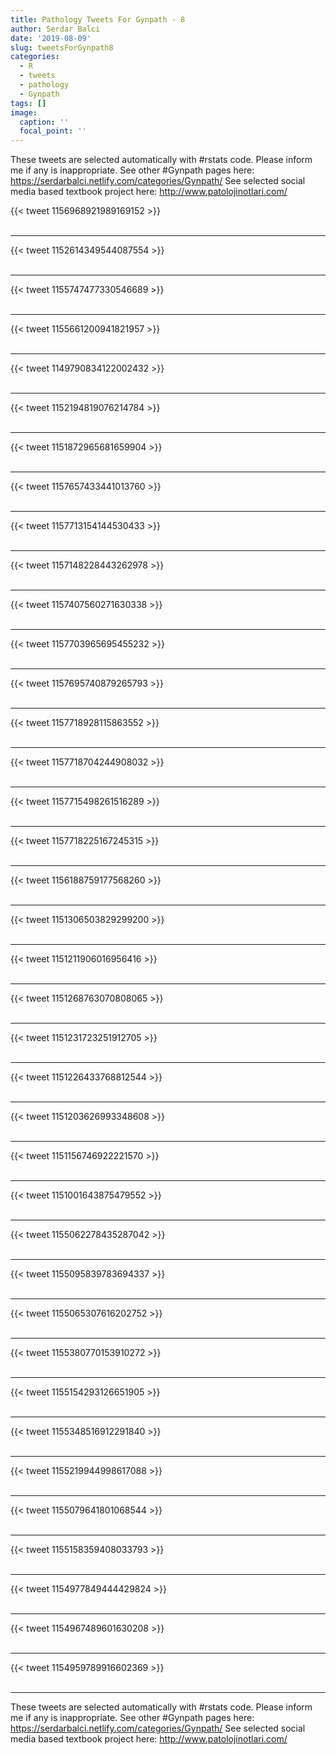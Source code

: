 ```yaml
---
title: Pathology Tweets For Gynpath - 8
author: Serdar Balci
date: '2019-08-09'
slug: tweetsForGynpath8
categories:
  - R
  - tweets
  - pathology
  - Gynpath
tags: []
image:
  caption: ''
  focal_point: ''
---
```



These tweets are selected automatically with #rstats code. Please inform me if any is inappropriate.
See other #Gynpath pages here: https://serdarbalci.netlify.com/categories/Gynpath/ 
See selected social media based textbook project here: http://www.patolojinotlari.com/

{{< tweet 1156968921989169152 >}}
<br>
<br>
<hr>
{{< tweet 1152614349544087554 >}}
<br>
<br>
<hr>
{{< tweet 1155747477330546689 >}}
<br>
<br>
<hr>
{{< tweet 1155661200941821957 >}}
<br>
<br>
<hr>
{{< tweet 1149790834122002432 >}}
<br>
<br>
<hr>
{{< tweet 1152194819076214784 >}}
<br>
<br>
<hr>
{{< tweet 1151872965681659904 >}}
<br>
<br>
<hr>
{{< tweet 1157657433441013760 >}}
<br>
<br>
<hr>
{{< tweet 1157713154144530433 >}}
<br>
<br>
<hr>
{{< tweet 1157148228443262978 >}}
<br>
<br>
<hr>
{{< tweet 1157407560271630338 >}}
<br>
<br>
<hr>
{{< tweet 1157703965695455232 >}}
<br>
<br>
<hr>
{{< tweet 1157695740879265793 >}}
<br>
<br>
<hr>
{{< tweet 1157718928115863552 >}}
<br>
<br>
<hr>
{{< tweet 1157718704244908032 >}}
<br>
<br>
<hr>
{{< tweet 1157715498261516289 >}}
<br>
<br>
<hr>
{{< tweet 1157718225167245315 >}}
<br>
<br>
<hr>
{{< tweet 1156188759177568260 >}}
<br>
<br>
<hr>
{{< tweet 1151306503829299200 >}}
<br>
<br>
<hr>
{{< tweet 1151211906016956416 >}}
<br>
<br>
<hr>
{{< tweet 1151268763070808065 >}}
<br>
<br>
<hr>
{{< tweet 1151231723251912705 >}}
<br>
<br>
<hr>
{{< tweet 1151226433768812544 >}}
<br>
<br>
<hr>
{{< tweet 1151203626993348608 >}}
<br>
<br>
<hr>
{{< tweet 1151156746922221570 >}}
<br>
<br>
<hr>
{{< tweet 1151001643875479552 >}}
<br>
<br>
<hr>
{{< tweet 1155062278435287042 >}}
<br>
<br>
<hr>
{{< tweet 1155095839783694337 >}}
<br>
<br>
<hr>
{{< tweet 1155065307616202752 >}}
<br>
<br>
<hr>
{{< tweet 1155380770153910272 >}}
<br>
<br>
<hr>
{{< tweet 1155154293126651905 >}}
<br>
<br>
<hr>
{{< tweet 1155348516912291840 >}}
<br>
<br>
<hr>
{{< tweet 1155219944998617088 >}}
<br>
<br>
<hr>
{{< tweet 1155079641801068544 >}}
<br>
<br>
<hr>
{{< tweet 1155158359408033793 >}}
<br>
<br>
<hr>
{{< tweet 1154977849444429824 >}}
<br>
<br>
<hr>
{{< tweet 1154967489601630208 >}}
<br>
<br>
<hr>
{{< tweet 1154959789916602369 >}}
<br>
<br>
<hr>


These tweets are selected automatically with #rstats code. Please inform me if any is inappropriate.
See other #Gynpath pages here: https://serdarbalci.netlify.com/categories/Gynpath/ 
See selected social media based textbook project here: http://www.patolojinotlari.com/
